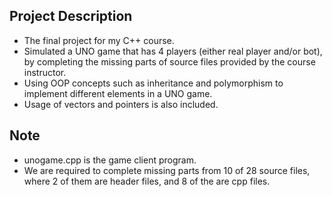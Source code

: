 ## Project Description
- The final project for my C++ course.
- Simulated a UNO game that has 4 players (either real player and/or bot), by completing the missing parts of source files provided by the course instructor.
- Using OOP concepts such as inheritance and polymorphism to implement different elements in a UNO game.
- Usage of vectors and pointers is also included.

## Note
- unogame.cpp is the game client program.
- We are required to complete missing parts from 10 of 28 source files, where 2 of them are header files, and 8 of the are cpp files.

